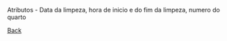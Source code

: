 Atributos - Data da limpeza, hora de inicio e do fim da limpeza, numero do quarto  

[Back](Classes)
